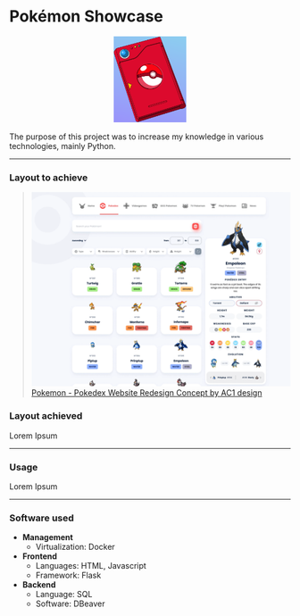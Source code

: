 # Pokémon Showcase

<div align="center">
    <img src="graphics/logo.png" width="130" alt="Pokedex" />
</div>

The purpose of this project was to increase my knowledge in
various technologies, mainly Python.

---

### Layout to achieve
> ![Pokémon Challenge](graphics/layout.gif)
> [Pokemon - Pokedex Website Redesign Concept by AC1 design](https://www.behance.net/gallery/113562309/Pokemon-Pokedex-Website-Redesign-Concept)

### Layout achieved
Lorem Ipsum

---

### Usage
Lorem Ipsum

---
### Software used
- **Management**
  - Virtualization: Docker
- **Frontend**
  - Languages: HTML, Javascript
  - Framework: Flask
- **Backend**
  - Language: SQL
  - Software: DBeaver